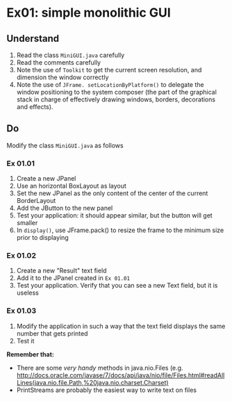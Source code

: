 # Ex01: simple monolithic GUI

## Understand
1. Read the class ``MiniGUI.java`` carefully
2. Read the comments carefully
5. Note the use of ``Toolkit`` to get the current screen resolution, and dimension the window correctly
6. Note the use of ``JFrame. setLocationByPlatform()`` to delegate the window positioning to the system composer (the part of the graphical stack in charge of effectively drawing windows, borders, decorations and effects).

## Do
Modify the class ``MiniGUI.java`` as follows
### Ex 01.01
1. Create a new JPanel
2. Use an horizontal BoxLayout as layout
3. Set the new JPanel as the only content of the center of the current BorderLayout
4. Add the JButton to the new panel
5. Test your application: it should appear similar, but the button will get smaller
6. In ``display()``, use JFrame.pack() to resize the frame to the minimum size prior to displaying

### Ex 01.02
1. Create a new "Result" text field
2. Add it to the JPanel created in ``Ex 01.01``
3. Test your application. Verify that you can see a new Text field, but it is useless

### Ex 01.03
1. Modify the application in such a way that the text field displays the same number that gets printed
2. Test it

**Remember that:**
* There are some _very handy_  methods in java.nio.Files (e.g. http://docs.oracle.com/javase/7/docs/api/java/nio/file/Files.html#readAllLines(java.nio.file.Path,%20java.nio.charset.Charset)
* PrintStreams are probably the easiest way to write text on files
